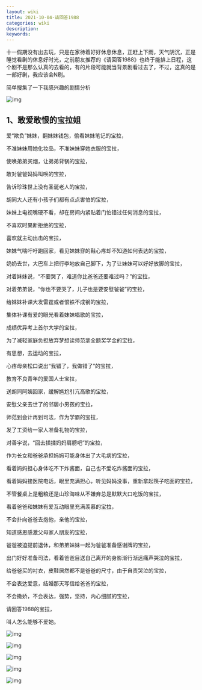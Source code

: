 ```yaml
---
layout: wiki
title: 2021-10-04-请回答1988
categories: wiki
description: 
keywords: 
---
```


十一假期没有出去玩，只是在家待着好好休息休息，正赶上下雨，天气阴沉，正是睡觉看剧的休息好时光，之前朋友推荐的《请回答1988》也终于能排上日程，这个剧不是那么认真的去看的，有的片段可能就当背景剧看过去了，不过，这真的是一部好剧，我应该会N刷。



简单搜集了一下我感兴趣的剧情分析

![img](http://beangogo.cn/assets/images/artcles/2021-10-04-请回答1988.assets/v2-fec89fdf8a5f5a87f5a9d01ad97b6306_1440w.jpg)

## 1、敢爱敢恨的宝拉姐

爱“欺负”妹妹，翻妹妹钱包，偷看妹妹笔记的宝拉，

不准妹妹用她化妆品，不准妹妹穿她衣服的宝拉，

使唤弟弟买烟，让弟弟背锅的宝拉，

敢对爸爸妈妈叫唤的宝拉，

告诉珍珠世上没有圣诞老人的宝拉，

胡同大人还有小孩子们都有点点害怕的宝拉，

妹妹上电视嘴硬不看，却在房间内紧贴着门怕错过任何消息的宝拉，

不喜欢时果断拒绝的宝拉，

喜欢就主动出击的宝拉，

妹妹气喘吁吁跑回家，看见妹妹穿的鞋心疼却不知道如何表达的宝拉，

奶奶去世，大巴车上把行李地放自己脚下，为了让妹妹可以好好放脚的宝拉，

对着妹妹说，“不要哭了，难道你比爸爸还要难过吗？”的宝拉，

对着弟弟说，“你也不要哭了，儿子也是要安慰爸爸”的宝拉，

给妹妹补课大发雷霆或者恨铁不成钢的宝拉，

集体补课有爱的眼光看着妹妹唱歌的宝拉，

成绩优异考上首尔大学的宝拉，

为了减轻家庭负担放弃梦想读师范拿全额奖学金的宝拉，

有思想，去运动的宝拉，

心疼母亲松口说出“我错了，我做错了”的宝拉，

教育不良青年的爱国人士宝拉，

送胡同阿姨回家，缓解尴尬引亢高歌的宝拉，

安慰父亲去世了的邻居小男孩的宝拉，

师范到会计再到司法，作为学霸的宝拉，

发了工资给一家人准备礼物的宝拉，

对善宇说，“回去揉揉妈妈肩膀吧”的宝拉，

作为长女和爸爸承担妈妈可能身体出了大毛病的宝拉，

看着妈妈担心身体吃不下炸酱面，自己也不爱吃炸酱面的宝拉，

看着妈妈接医院电话，眼里充满担心，听见妈妈没事，重新拿起筷子吃面的宝拉，

不管餐桌上是粗粮还是山珍海味从不嫌弃总是默默大口吃饭的宝拉，

看着爸爸和妹妹有爱互动眼里充满羡慕的宝拉，

不会扑向爸爸去抱他，亲他的宝拉，

知道感恩感激父母家人朋友的宝拉，

爸爸被迫提前退休，和弟弟妹妹一起为爸爸准备感谢牌的宝拉，

出门好好准备司法，看着爸爸目送自己离开的身影渐行渐远痛声哭泣的宝拉，

给爸爸买的衬衣，皮鞋居然都不是爸爸的尺寸，由于自责哭泣的宝拉，

不会表达爱意，结婚那天写信给爸爸的宝拉，

不会撒娇，不会表达，强势，坚持，内心细腻的宝拉，

请回答1988的宝拉，

叫人怎么能够不爱她。

![img](http://beangogo.cn/assets/images/artcles/2021-10-04-请回答1988.assets/c9961907122cf1034930c94ab4fd7733_1440w.jpg)







![img](http://beangogo.cn/assets/images/artcles/2021-10-04-请回答1988.assets/5d321be4da66812c13e2e813342a9a49_1440w.jpg)

![img](http://beangogo.cn/assets/images/artcles/2021-10-04-请回答1988.assets/87afd0523879ac9ee9b393622ea7a26b_1440w.jpg)



![img](http://beangogo.cn/assets/images/artcles/2021-10-04-请回答1988.assets/5f97af9eca60a16edafb12d9661d256b_1440w.jpg)



![img](http://beangogo.cn/assets/images/artcles/2021-10-04-请回答1988.assets/v2-6230af53ce121a406aa6f34fd4d46ffd_1440w.jpg)